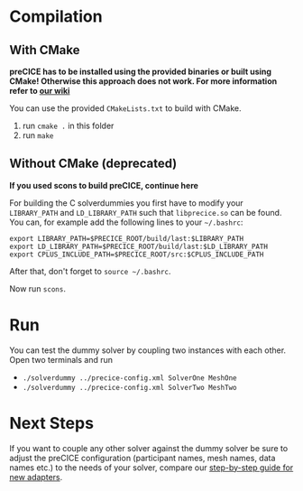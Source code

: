 # Compilation

## With CMake

**preCICE has to be installed using the provided binaries or built using CMake! Otherwise this approach does not work. For more information refer to [our wiki](https://github.com/precice/precice/wiki/Get-preCICE)**

You can use the provided `CMakeLists.txt` to build with CMake.

1. run `cmake .` in this folder
2. run `make`

## Without CMake (deprecated)

**If you used scons to build preCICE, continue here**

For building the C solverdummies you first have to modify your `LIBRARY_PATH` and `LD_LIBRARY_PATH` such that `libprecice.so` can be found. You can, for example add the following lines to your `~/.bashrc`:

```
export LIBRARY_PATH=$PRECICE_ROOT/build/last:$LIBRARY_PATH
export LD_LIBRARY_PATH=$PRECICE_ROOT/build/last:$LD_LIBRARY_PATH
export CPLUS_INCLUDE_PATH=$PRECICE_ROOT/src:$CPLUS_INCLUDE_PATH
```

After that, don't forget to `source ~/.bashrc`.

Now run `scons`.

# Run

You can test the dummy solver by coupling two instances with each other. Open two terminals and run

* `./solverdummy ../precice-config.xml SolverOne MeshOne`
* `./solverdummy ../precice-config.xml SolverTwo MeshTwo`

# Next Steps

If you want to couple any other solver against the dummy solver be sure to adjust the preCICE configuration (participant names, mesh names, data names etc.) to the needs of your solver, compare our [step-by-step guide for new adapters](https://github.com/precice/precice/wiki/Adapter-Example).
